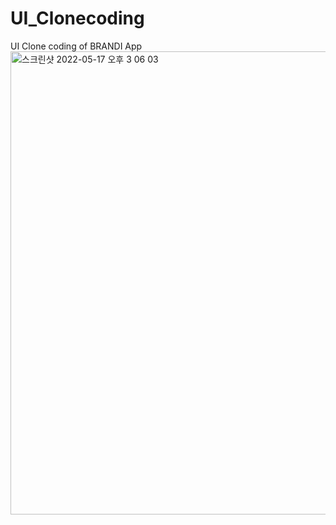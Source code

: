 # UI_Clonecoding
UI Clone coding of BRANDI App
<img width="741" alt="스크린샷 2022-05-17 오후 3 06 03" src="https://user-images.githubusercontent.com/87454813/169053698-773a8e41-1bd3-43c8-b942-c1695d840e19.png">
